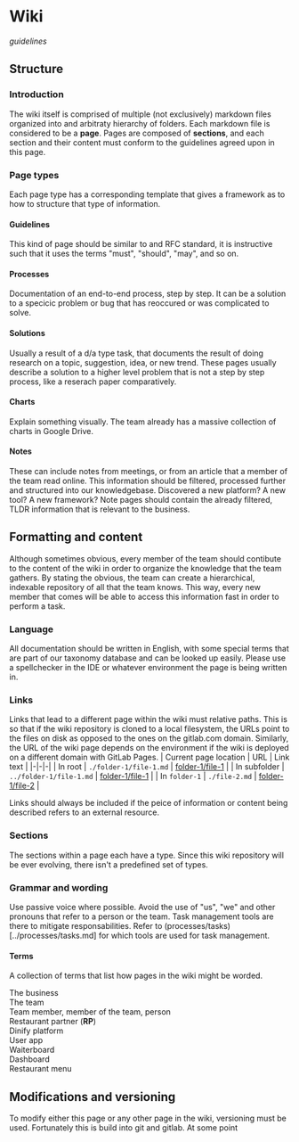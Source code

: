 # Wiki
_guidelines_
## Structure
### Introduction
The wiki itself is comprised of multiple (not exclusively) markdown files organized into and arbitraty hierarchy of folders. Each markdown file is considered to be a **page**. Pages are composed of **sections**, and each section and their content must conform to the guidelines agreed upon in this page.
### Page types
Each page type has a corresponding template that gives a framework as to how to structure that type of information. 
#### Guidelines
This kind of page should be similar to and RFC standard, it is instructive such that it uses the terms "must", "should", "may", and so on.
#### Processes
Documentation of an end-to-end process, step by step. It can be a solution to a specicic problem or bug that has reoccured or was complicated to solve.
#### Solutions
Usually a result of a d/a type task, that documents the result of doing research on a topic, suggestion, idea, or new trend. These pages usually describe a solution to a higher level problem that is not a step by step process, like a reserach paper comparatively.
#### Charts
Explain something visually. The team already has a massive collection of charts in Google Drive.
#### Notes
These can include notes from meetings, or from an article that a member of the team read online. This information should be filtered, processed further and structured into our knowledgebase. Discovered a new platform? A new tool? A new framework? Note pages should contain the already filtered, TLDR information that is relevant to the business.

## Formatting and content
Although sometimes obvious, every member of the team should contibute to the content of the wiki in order to organize the knowledge that the team gathers. By stating the obvious, the team can create a hierarchical, indexable repository of all that the team knows. This way, every new member that comes will be able to access this information fast in order to perform a task.
### Language
All documentation should be written in English, with some special terms that are part of our taxonomy database and can be looked up easily. Please use a spellchecker in the IDE or whatever environment the page is being written in.
### Links
Links that lead to a different page within the wiki must relative paths. This is so that if the wiki repository is cloned to a local filesystem, the URLs point to the files on disk as opposed to the ones on the gitlab.com domain. Similarly, the URL of the wiki page depends on the environment if the wiki is deployed on a different domain with GitLab Pages.
| Current page location | URL | Link text |
|-|-|-|
| In root | `./folder-1/file-1.md` | [folder-1/file-1](#) |
| In subfolder | `../folder-1/file-1.md` | [folder-1/file-1](#) |
| In `folder-1` | `./file-2.md` | [folder-1/file-2](#) |

Links should always be included if the peice of information or content being described refers to an external resource.

### Sections
The sections within a page each have a type. Since this wiki repository will be ever evolving, there isn't a predefined set of types. 
### Grammar and wording
Use passive voice where possible. 
Avoid the use of "us", "we" and other pronouns that refer to a person or the team. Task management tools are there to mitigate responsabilities. Refer to (processes/tasks)[../processes/tasks.md] for which tools are used for task management.
#### Terms
A collection of terms that list how pages in the wiki might be worded.

The business  
The team  
Team member, member of the team, person    
Restaurant partner (**RP**)  
Dinify platform  
User app  
Waiterboard  
Dashboard  
Restaurant menu  


## Modifications and versioning
To modify either this page or any other page in the wiki, versioning must be used. Fortunately this is build into git and gitlab. At some point